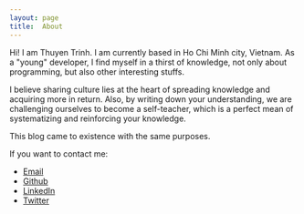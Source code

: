 ```yaml
---
layout:	page
title:	About
---
```


Hi! I am Thuyen Trinh. I am currently based in Ho Chi Minh city, Vietnam. As a "young" developer, I find myself in a thirst of knowledge, not only about programming, but also other interesting stuffs. 

I believe sharing culture lies at the heart of spreading knowledge and acquiring more in return. Also, by writing down your understanding, we are challenging ourselves to become a self-teacher, which is a perfect mean of systematizing and reinforcing your knowledge.

This blog came to existence with the same purposes.

If you want to contact me:
- [Email](mailto:trinhngocthuyen@gmail.com)
- [Github](https://github.com/trinhngocthuyen)
- [LinkedIn](https://www.linkedin.com/in/thuyen-trinh-6493a885/)
- [Twitter](https://twitter.com/trinhngocthuyen)
